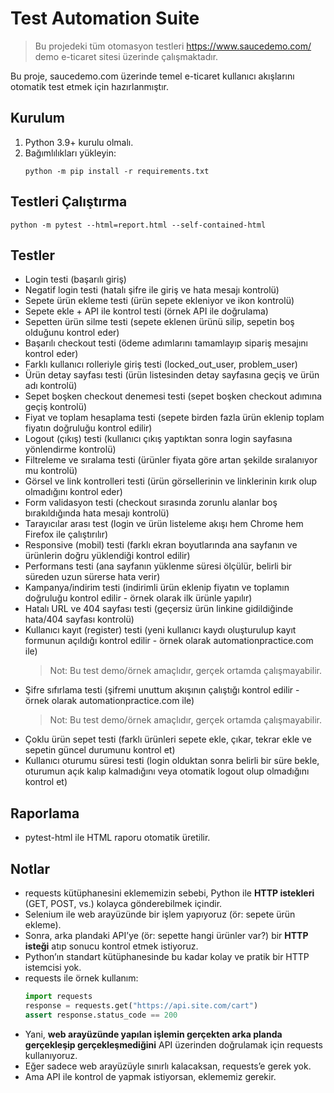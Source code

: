# Test Automation Suite

> Bu projedeki tüm otomasyon testleri https://www.saucedemo.com/ demo e-ticaret sitesi üzerinde çalışmaktadır.

Bu proje, saucedemo.com üzerinde temel e-ticaret kullanıcı akışlarını otomatik test etmek için hazırlanmıştır.

## Kurulum

1. Python 3.9+ kurulu olmalı.
2. Bağımlılıkları yükleyin:
   ```
   python -m pip install -r requirements.txt
   ```
## Testleri Çalıştırma

```
python -m pytest --html=report.html --self-contained-html
```
## Testler
- Login testi (başarılı giriş)
- Negatif login testi (hatalı şifre ile giriş ve hata mesajı kontrolü)
- Sepete ürün ekleme testi (ürün sepete ekleniyor ve ikon kontrolü)
- Sepete ekle + API ile kontrol testi (örnek API ile doğrulama)
- Sepetten ürün silme testi (sepete eklenen ürünü silip, sepetin boş olduğunu kontrol eder)
- Başarılı checkout testi (ödeme adımlarını tamamlayıp sipariş mesajını kontrol eder)
- Farklı kullanıcı rolleriyle giriş testi (locked_out_user, problem_user)
- Ürün detay sayfası testi (ürün listesinden detay sayfasına geçiş ve ürün adı kontrolü)
- Sepet boşken checkout denemesi testi (sepet boşken checkout adımına geçiş kontrolü)
- Fiyat ve toplam hesaplama testi (sepete birden fazla ürün eklenip toplam fiyatın doğruluğu kontrol edilir)
- Logout (çıkış) testi (kullanıcı çıkış yaptıktan sonra login sayfasına yönlendirme kontrolü)
- Filtreleme ve sıralama testi (ürünler fiyata göre artan şekilde sıralanıyor mu kontrolü)
- Görsel ve link kontrolleri testi (ürün görsellerinin ve linklerinin kırık olup olmadığını kontrol eder)
- Form validasyon testi (checkout sırasında zorunlu alanlar boş bırakıldığında hata mesajı kontrolü)
- Tarayıcılar arası test (login ve ürün listeleme akışı hem Chrome hem Firefox ile çalıştırılır)
- Responsive (mobil) testi (farklı ekran boyutlarında ana sayfanın ve ürünlerin doğru yüklendiği kontrol edilir)
- Performans testi (ana sayfanın yüklenme süresi ölçülür, belirli bir süreden uzun sürerse hata verir)
- Kampanya/indirim testi (indirimli ürün eklenip fiyatın ve toplamın doğruluğu kontrol edilir - örnek olarak ilk ürünle yapılır)
- Hatalı URL ve 404 sayfası testi (geçersiz ürün linkine gidildiğinde hata/404 sayfası kontrolü)
- Kullanıcı kayıt (register) testi (yeni kullanıcı kaydı oluşturulup kayıt formunun açıldığı kontrol edilir - örnek olarak automationpractice.com ile)
  > Not: Bu test demo/örnek amaçlıdır, gerçek ortamda çalışmayabilir.
- Şifre sıfırlama testi (şifremi unuttum akışının çalıştığı kontrol edilir - örnek olarak automationpractice.com ile)
  > Not: Bu test demo/örnek amaçlıdır, gerçek ortamda çalışmayabilir.
- Çoklu ürün sepet testi (farklı ürünleri sepete ekle, çıkar, tekrar ekle ve sepetin güncel durumunu kontrol et)
- Kullanıcı oturumu süresi testi (login olduktan sonra belirli bir süre bekle, oturumun açık kalıp kalmadığını veya otomatik logout olup olmadığını kontrol et)

## Raporlama
- pytest-html ile HTML raporu otomatik üretilir.

## Notlar
- requests kütüphanesini eklememizin sebebi, Python ile **HTTP istekleri** (GET, POST, vs.) kolayca gönderebilmek içindir.
- Selenium ile web arayüzünde bir işlem yapıyoruz (ör: sepete ürün ekleme).
- Sonra, arka plandaki API’ye (ör: sepette hangi ürünler var?) bir **HTTP isteği** atıp sonucu kontrol etmek istiyoruz.
- Python’ın standart kütüphanesinde bu kadar kolay ve pratik bir HTTP istemcisi yok.  
- requests ile örnek kullanım:
  ```python
  import requests
  response = requests.get("https://api.site.com/cart")
  assert response.status_code == 200
  ```
- Yani, **web arayüzünde yapılan işlemin gerçekten arka planda gerçekleşip gerçekleşmediğini** API üzerinden doğrulamak için requests kullanıyoruz.
- Eğer sadece web arayüzüyle sınırlı kalacaksan, requests’e gerek yok.  
- Ama API ile kontrol de yapmak istiyorsan, eklememiz gerekir. 
